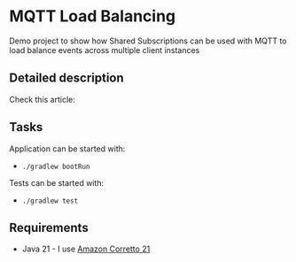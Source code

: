 # MQTT Load Balancing

Demo project to show how Shared Subscriptions can be used with MQTT to load balance events across multiple client 
instances

## Detailed description

Check this article: 

## Tasks

Application can be started with:

* `./gradlew bootRun`

Tests can be started with:

* `./gradlew test`

## Requirements

* Java 21 - I use [Amazon Corretto 21](https://docs.aws.amazon.com/corretto/latest/corretto-21-ug/downloads-list.html)